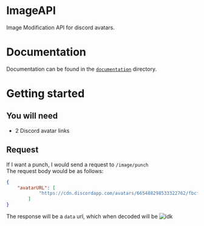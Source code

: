 # ImageAPI
Image Modification API for discord avatars.

# Documentation
Documentation can be found in the [`documentation`](https://github.com/gittercore/imgapi/blob/main/documentation) directory.

# Getting started
## You will need
- 2 Discord avatar links
## Request
If I want a punch, I would send a request to `/image/punch`  
The request body would be as follows:
```json
{
    "avatarURL": [
            "https://cdn.discordapp.com/avatars/665488298533322762/fbcfbd26a8b93472763e3fd3ca0e014f.webp?size=256"
        ]
}
```
The response will be a `data` url, which when decoded will be
![idk](https://cdn.discordapp.com/attachments/834456504903663626/867358176243351592/unknown.png)